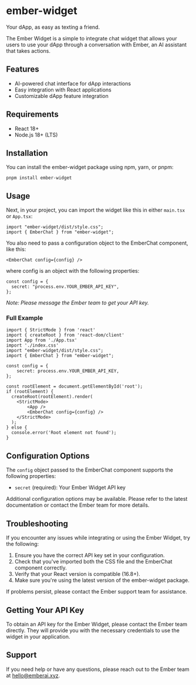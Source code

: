 # ember-widget

Your dApp, as easy as texting a friend.

The Ember Widget is a simple to integrate chat widget that allows your users to use your dApp through a conversation with Ember, an AI assistant that takes actions.

## Features

- AI-powered chat interface for dApp interactions
- Easy integration with React applications
- Customizable dApp feature integration

## Requirements

- React 18+
- Node.js 18+ (LTS)

## Installation

You can install the ember-widget package using npm, yarn, or pnpm:

```
pnpm install ember-widget
```

## Usage

Next, in your project, you can import the widget like this in either `main.tsx` or `App.tsx`:

```
import "ember-widget/dist/style.css";
import { EmberChat } from "ember-widget";
```

You also need to pass a configuration object to the EmberChat component, like this:

```
<EmberChat config={config} />
```

where config is an object with the following properties:

```
const config = {
  secret: "process.env.YOUR_EMBER_API_KEY",
};
```

_Note: Please message the Ember team to get your API key._

### Full Example

```
import { StrictMode } from 'react'
import { createRoot } from 'react-dom/client'
import App from './App.tsx'
import './index.css'
import "ember-widget/dist/style.css";
import { EmberChat } from "ember-widget";

const config = {
    secret: process.env.YOUR_EMBER_API_KEY,
};

const rootElement = document.getElementById('root');
if (rootElement) {
  createRoot(rootElement).render(
    <StrictMode>
        <App />
        <EmberChat config={config} />
    </StrictMode>
  );
} else {
  console.error('Root element not found');
}

```

## Configuration Options

The `config` object passed to the EmberChat component supports the following properties:

- `secret` (required): Your Ember Widget API key

Additional configuration options may be available. Please refer to the latest documentation or contact the Ember team for more details.

## Troubleshooting

If you encounter any issues while integrating or using the Ember Widget, try the following:

1. Ensure you have the correct API key set in your configuration.
2. Check that you've imported both the CSS file and the EmberChat component correctly.
3. Verify that your React version is compatible (16.8+).
4. Make sure you're using the latest version of the ember-widget package.

If problems persist, please contact the Ember support team for assistance.

## Getting Your API Key

To obtain an API key for the Ember Widget, please contact the Ember team directly. They will provide you with the necessary credentials to use the widget in your application.

## Support

If you need help or have any questions, please reach out to the Ember team at hello@emberai.xyz.